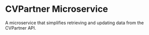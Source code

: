 # CVPartner Microservice
A microservice that simplifies retrieving and updating data from the CVPartner API. 